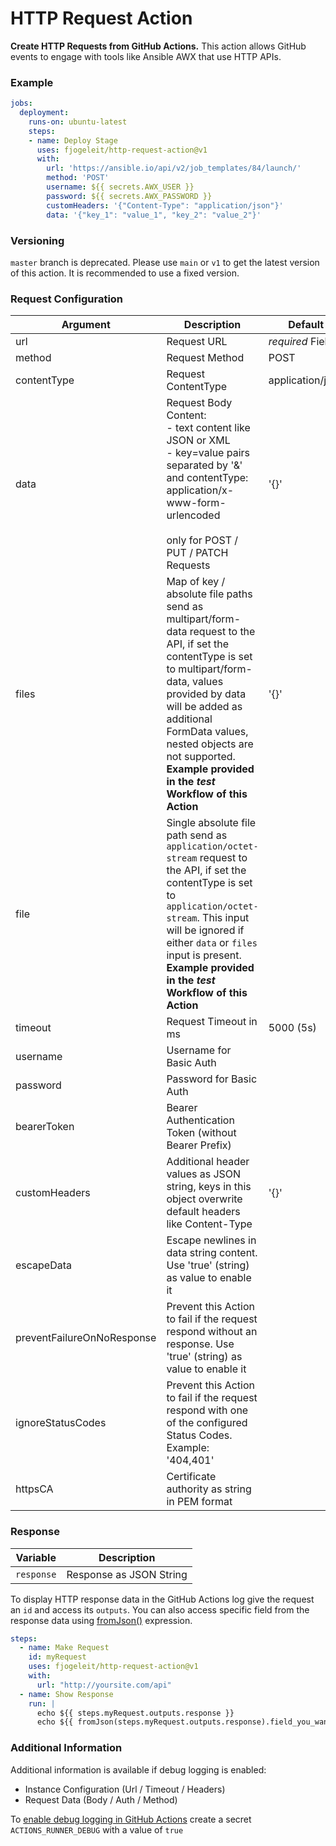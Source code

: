 # HTTP Request Action

**Create HTTP Requests from GitHub Actions.** This action allows GitHub events to engage with tools like Ansible AWX that use HTTP APIs.

### Example
```yaml
jobs:
  deployment:
    runs-on: ubuntu-latest
    steps:
    - name: Deploy Stage
      uses: fjogeleit/http-request-action@v1
      with:
        url: 'https://ansible.io/api/v2/job_templates/84/launch/'
        method: 'POST'
        username: ${{ secrets.AWX_USER }}
        password: ${{ secrets.AWX_PASSWORD }}
        customHeaders: '{"Content-Type": "application/json"}'
        data: '{"key_1": "value_1", "key_2": "value_2"}'
```

### Versioning

`master` branch is deprecated. Please use `main` or `v1` to get the latest version of this action. It is recommended to use a fixed version.

### Request Configuration

|Argument|  Description  |  Default  |
|--------|---------------|-----------|
|url     | Request URL   | _required_ Field |
|method  | Request Method| POST |
|contentType  | Request ContentType| application/json |
|data    | Request Body Content:<br>- text content like JSON or XML<br>- key=value pairs separated by '&' and contentType: application/x-www-form-urlencoded<br><br>only for POST / PUT / PATCH Requests | '{}' |
|files    | Map of key / absolute file paths send as multipart/form-data request to the API, if set the contentType is set to multipart/form-data, values provided by data will be added as additional FormData values, nested objects are not supported. **Example provided in the _test_ Workflow of this Action** | '{}' |
|file    | Single absolute file path send as `application/octet-stream` request to the API, if set the contentType is set to `application/octet-stream`. This input will be ignored if either `data` or `files` input is present. **Example provided in the _test_ Workflow of this Action** ||
|timeout| Request Timeout in ms | 5000 (5s) |
|username| Username for Basic Auth ||
|password| Password for Basic Auth ||
|bearerToken| Bearer Authentication Token (without Bearer Prefix) ||
|customHeaders| Additional header values as JSON string, keys in this object overwrite default headers like Content-Type |'{}'|
|escapeData| Escape newlines in data string content. Use 'true' (string) as value to enable it ||
|preventFailureOnNoResponse| Prevent this Action to fail if the request respond without an response. Use 'true' (string) as value to enable it ||
|ignoreStatusCodes| Prevent this Action to fail if the request respond with one of the configured Status Codes. Example: '404,401' ||
|httpsCA| Certificate authority as string in PEM format ||

### Response

| Variable |  Description  |
|---|---|
`response` | Response as JSON String

To display HTTP response data in the GitHub Actions log give the request an `id` and access its `outputs`. You can also access specific field from the response data using [fromJson()](https://docs.github.com/en/actions/learn-github-actions/expressions#fromjson) expression.

```yaml
steps:
  - name: Make Request
    id: myRequest
    uses: fjogeleit/http-request-action@v1
    with:
      url: "http://yoursite.com/api"
  - name: Show Response
    run: |
      echo ${{ steps.myRequest.outputs.response }}
      echo ${{ fromJson(steps.myRequest.outputs.response).field_you_want_to_access }}
```

### Additional Information

Additional information is available if debug logging is enabled:
- Instance Configuration (Url / Timeout / Headers)
- Request Data (Body / Auth / Method)

To [enable debug logging in GitHub Actions](https://docs.github.com/en/actions/managing-workflow-runs/enabling-debug-logging) create a secret `ACTIONS_RUNNER_DEBUG` with a value of `true`
